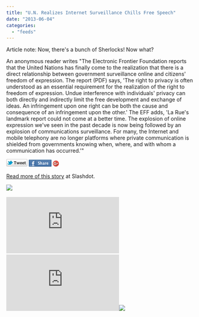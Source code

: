 ```yaml
---
title: "U.N. Realizes Internet Surveillance Chills Free Speech"
date: "2013-06-04"
categories: 
  - "feeds"
---
```


Article note: Now, there's a bunch of Sherlocks! Now what?

An anonymous reader writes "The Electronic Frontier Foundation reports that the United Nations has finally come to the realization that there is a direct relationship between government surveillance online and citizens' freedom of expression. The report (PDF) says, 'The right to privacy is often understood as an essential requirement for the realization of the right to freedom of expression. Undue interference with individuals' privacy can both directly and indirectly limit the free development and exchange of ideas. An infringement upon one right can be both the cause and consequence of an infringement upon the other.' The EFF adds, 'La Rue's landmark report could not come at a better time. The explosion of online expression we've seen in the past decade is now being followed by an explosion of communications surveillance. For many, the Internet and mobile telephony are no longer platforms where private communication is shielded from governments knowing when, where, and with whom a communication has occurred.'"

[![](images/twitter_icon_large.png)](http://twitter.com/home?status=U.N.+Realizes+Internet+Surveillance+Chills+Free+Speech%3A+http%3A%2F%2Fbit.ly%2F136d46F) [![](images/facebook_icon_large.png)](http://www.facebook.com/sharer.php?u=http%3A%2F%2Fyro.slashdot.org%2Fstory%2F13%2F06%2F04%2F223225%2Fun-realizes-internet-surveillance-chills-free-speech%3Futm_source%3Dslashdot%26utm_medium%3Dfacebook) [![Share on Google+](images/gplus-16.png)](http://plus.google.com/share?url=http://yro.slashdot.org/story/13/06/04/223225/un-realizes-internet-surveillance-chills-free-speech?utm_source=slashdot&utm_medium=googleplus)

[Read more of this story](http://yro.slashdot.org/story/13/06/04/223225/un-realizes-internet-surveillance-chills-free-speech?utm_source=rss1.0moreanon&utm_medium=feed) at Slashdot.

![](images/mf.gif)  
  
[![](http://da.feedsportal.com/r/165665194014/u/49/f/647410/c/35028/s/2cd88729/a2.img)](http://da.feedsportal.com/r/165665194014/u/49/f/647410/c/35028/s/2cd88729/a2.htm)![](http://pi.feedsportal.com/r/165665194014/u/49/f/647410/c/35028/s/2cd88729/a2t.img)![](http://feeds.feedburner.com/~r/Slashdot/slashdot/~4/E5InbYGAXXE)
